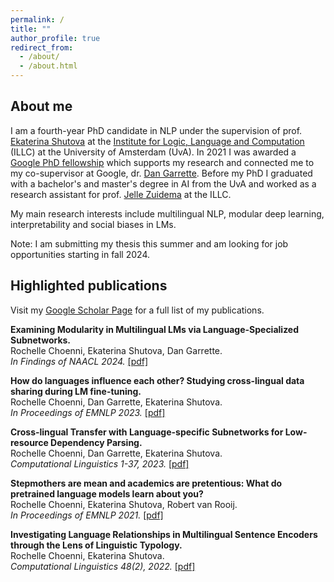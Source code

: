 ```yaml
---
permalink: /
title: ""
author_profile: true
redirect_from: 
  - /about/
  - /about.html
---
```


## About me
I am a fourth-year PhD candidate in NLP under the supervision of prof. [Ekaterina Shutova](https://www.shutova.org/) at the [Institute for Logic, Language and Computation](https://www.illc.uva.nl/) (ILLC) at the University of Amsterdam (UvA). In 2021 I was awarded a [Google PhD fellowship](https://research.google/outreach/phd-fellowship/) which supports my research and connected me to my co-supervisor at Google, dr. [Dan Garrette](http://www.dhgarrette.com/). Before my PhD I graduated with a bachelor's and master's degree in AI from the UvA and worked as a research assistant for prof. [Jelle Zuidema](https://staff.fnwi.uva.nl/w.zuidema/) at the ILLC.

My main research interests include multilingual NLP, modular deep learning, interpretability and social biases in LMs.

Note: I am submitting my thesis this summer and am looking for job opportunities starting in fall 2024.

## Highlighted publications

Visit my [Google Scholar Page](https://scholar.google.nl/citations?user=-_WbyoMAAAAJ&hl=nl&oi=ao) for a full list of my publications.

**Examining Modularity in Multilingual LMs via Language-Specialized Subnetworks.**  
Rochelle Choenni, Ekaterina Shutova, Dan Garrette.   
*In Findings of NAACL 2024.* [[pdf]](https://arxiv.org/pdf/2311.08273.pdf)

**How do languages influence each other? Studying cross-lingual data sharing during LM fine-tuning.**   
Rochelle Choenni, Dan Garrette, Ekaterina Shutova.  
*In Proceedings of EMNLP 2023.* [[pdf]](https://aclanthology.org/2023.emnlp-main.818.pdf)

**Cross-lingual Transfer with Language-specific Subnetworks for Low-resource Dependency Parsing.**   
Rochelle Choenni, Dan Garrette, Ekaterina Shutova.   
*Computational Linguistics 1-37, 2023.* [[pdf]](https://direct.mit.edu/coli/article/49/3/613/116157)

**Stepmothers are mean and academics are pretentious: What do pretrained language models learn about you?**   
Rochelle Choenni, Ekaterina Shutova, Robert van Rooij.  
*In Proceedings of EMNLP 2021.* [[pdf]](https://aclanthology.org/2021.emnlp-main.111.pdf)

**Investigating Language Relationships in Multilingual Sentence Encoders through the Lens of Linguistic Typology.**  
Rochelle Choenni, Ekaterina Shutova.  
*Computational Linguistics 48(2), 2022.* [[pdf]](https://direct.mit.edu/coli/article/48/3/635/110573)



